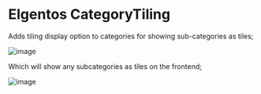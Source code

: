 # Elgentos CategoryTiling

Adds tiling display option to categories for showing sub-categories as tiles;

![image](https://user-images.githubusercontent.com/431360/46581646-83a0c480-ca3c-11e8-8565-8d474dcd7525.png)

Which will show any subcategories as tiles on the frontend;

![image](https://user-images.githubusercontent.com/431360/46581654-97e4c180-ca3c-11e8-8ade-45ec3cca7355.png)

